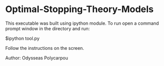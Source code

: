 # Optimal-Stopping-Theory-Models

This executable was built using ipython module.
To run open a command prompt window in the directory and run:

$ipython tool.py

Follow the instructions on the screen.

Author: Odysseas Polycarpou
